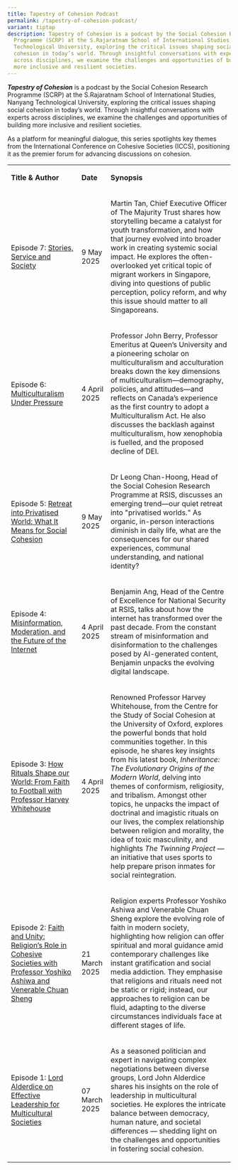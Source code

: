 ```yaml
---
title: Tapestry of Cohesion Podcast
permalink: /tapestry-of-cohesion-podcast/
variant: tiptap
description: Tapestry of Cohesion is a podcast by the Social Cohesion Research
  Programme (SCRP) at the S.Rajaratnam School of International Studies, Nanyang
  Technological University, exploring the critical issues shaping social
  cohesion in today’s world. Through insightful conversations with experts
  across disciplines, we examine the challenges and opportunities of building
  more inclusive and resilient societies.
---
```

<p><strong><em>Tapestry of Cohesion</em></strong> is a podcast by the Social
Cohesion Research Programme (SCRP) at the S.Rajaratnam School of International
Studies, Nanyang Technological University, exploring the critical issues
shaping social cohesion in today’s world. Through insightful conversations
with experts across disciplines, we examine the challenges and opportunities
of building more inclusive and resilient societies.&nbsp;</p>
<p>As a platform for meaningful dialogue, this series spotlights key themes
from the International Conference on Cohesive Societies (ICCS), positioning
it as the premier forum for advancing discussions on cohesion.</p>
<table style="minWidth: 75px">
<colgroup>
<col>
<col>
<col>
</colgroup>
<tbody>
<tr>
<td rowspan="1" colspan="1">
<p><strong>Title &amp; Author</strong>
</p>
</td>
<td rowspan="1" colspan="1">
<p><strong>Date</strong>
</p>
</td>
<td rowspan="1" colspan="1">
<p><strong>Synopsis</strong>
</p>
</td>
</tr>
<tr>
<td rowspan="1" colspan="1">
<p>Episode 7: <a href="https://open.spotify.com/episode/3sM3dUsr9cuAjTxmNuWolG?si=59135e1649134496" rel="noopener noreferrer nofollow" target="_blank">Stories, Service and Society</a>
</p>
</td>
<td rowspan="1" colspan="1">
<p>9 May 2025</p>
</td>
<td rowspan="1" colspan="1">
<p>Martin Tan, Chief Executive Officer of The Majurity Trust shares how storytelling
became a catalyst for youth transformation, and how that journey evolved
into broader work in creating systemic social impact. He explores the often-overlooked
yet critical topic of migrant workers in Singapore, diving into questions
of public perception, policy reform, and why this issue should matter to
all Singaporeans.</p>
</td>
</tr>
<tr>
<td rowspan="1" colspan="1">
<p>Episode 6: <a href="https://open.spotify.com/episode/4UOsc2lN3RiSvXlcC1ezTW?si=54d1f5c48157409e" rel="noopener noreferrer nofollow" target="_blank">Multiculturalism Under Pressure</a>
</p>
</td>
<td rowspan="1" colspan="1">
<p>4 April 2025</p>
</td>
<td rowspan="1" colspan="1">
<p>Professor John Berry, Professor Emeritus at Queen’s University and a pioneering
scholar on multiculturalism and acculturation breaks down the key dimensions
of multiculturalism—demography, policies, and attitudes—and reflects on
Canada’s experience as the first country to adopt a Multiculturalism Act.
He also discusses the backlash against multiculturalism, how xenophobia
is fuelled, and the proposed decline of DEI.</p>
</td>
</tr>
<tr>
<td rowspan="1" colspan="1">
<p>Episode 5: <a href="https://open.spotify.com/episode/4YBliHBec50jcK6FArkeLX?si=d871cf4ea98e4cc5" rel="noopener noreferrer nofollow" target="_blank">Retreat into Privatised World: What It Means for Social Cohesion</a>
</p>
</td>
<td rowspan="1" colspan="1">
<p>9 May 2025</p>
</td>
<td rowspan="1" colspan="1">
<p>Dr Leong Chan-Hoong, Head of the Social Cohesion Research Programme at
RSIS, discusses an emerging trend—our quiet retreat into "privatised worlds."
As organic, in-person interactions diminish in daily life, what are the
consequences for our shared experiences, communal understanding, and national
identity?</p>
</td>
</tr>
<tr>
<td rowspan="1" colspan="1">
<p>Episode 4: <a href="https://open.spotify.com/episode/19ZLovDztvJfXPTi0E4v94?si=4de9495fa6f04cfe" rel="noopener noreferrer nofollow" target="_blank">Misinformation, Moderation, and the Future of the Internet</a>
</p>
</td>
<td rowspan="1" colspan="1">
<p>4 April 2025</p>
</td>
<td rowspan="1" colspan="1">
<p>Benjamin Ang, Head of the Centre of Excellence for National Security at
RSIS, talks about how the internet has transformed over the past decade.
From the constant stream of misinformation and disinformation to the challenges
posed by AI-generated content, Benjamin unpacks the evolving digital landscape.</p>
</td>
</tr>
<tr>
<td rowspan="1" colspan="1">
<p>Episode 3: <a href="https://open.spotify.com/episode/3DxPmgxdcMNI4HMAdwWLn8?si=a3f9a207fdd84bcd" rel="noopener noreferrer nofollow" target="_blank">How Rituals Shape our World: From Faith to Football with Professor Harvey Whitehouse</a>
</p>
</td>
<td rowspan="1" colspan="1">
<p>4 April 2025</p>
</td>
<td rowspan="1" colspan="1">
<p>Renowned Professor Harvey Whitehouse, from the Centre for the Study of
Social Cohesion at the University of Oxford, explores the powerful bonds
that hold communities together. In this episode, he shares key insights
from his latest book, <em>Inheritance: The Evolutionary Origins of the Modern World</em>,
delving into themes of conformism, religiosity, and tribalism. Amongst
other topics, he unpacks the impact of doctrinal and imagistic rituals
on our lives, the complex relationship between religion and morality, the
idea of toxic masculinity, and highlights <em>The Twinning Project</em> —
an initiative that uses sports to help prepare prison inmates for social
reintegration.&nbsp;</p>
</td>
</tr>
<tr>
<td rowspan="1" colspan="1">
<p>Episode 2: <a href="https://open.spotify.com/episode/26waMG6uCvRtR3zxLBzYcT?si=790f106954524e4c" rel="noopener noreferrer nofollow" target="_blank">Faith and Unity: Religion’s Role in Cohesive Societies with Professor Yoshiko Ashiwa and Venerable Chuan Sheng</a>
</p>
</td>
<td rowspan="1" colspan="1">
<p>21 March 2025</p>
</td>
<td rowspan="1" colspan="1">
<p>Religion experts Professor Yoshiko Ashiwa and Venerable Chuan Sheng explore
the evolving role of faith in modern society, highlighting how religion
can offer spiritual and moral guidance amid contemporary challenges like
instant gratification and social media addiction. They emphasise that religions
and rituals need not be static or rigid; instead, our approaches to religion
can be fluid, adapting to the diverse circumstances individuals face at
different stages of life.&nbsp;</p>
</td>
</tr>
<tr>
<td rowspan="1" colspan="1">
<p>Episode 1: <a href="https://open.spotify.com/episode/2rsrbRlJvUr8bvwmFzEgR2?si=53a11e3234ac4011" rel="noopener noreferrer nofollow" target="_blank">Lord Alderdice on Effective Leadership for Multicultural Societies</a>
</p>
</td>
<td rowspan="1" colspan="1">
<p>07 March 2025</p>
</td>
<td rowspan="1" colspan="1">
<p>As a seasoned politician and expert in navigating complex negotiations
between diverse groups, Lord John Alderdice shares his insights on the
role of leadership in multicultural societies. He explores the intricate
balance between democracy, human nature, and societal differences — shedding
light on the challenges and opportunities in fostering social cohesion.</p>
</td>
</tr>
</tbody>
</table>
<p></p>